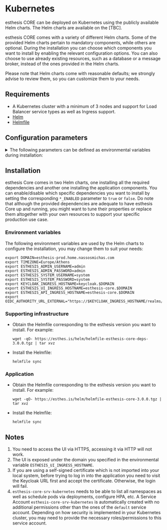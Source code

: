 # Kubernetes

esthesis CORE can be deployed on Kubernetes using the publicly available Helm charts. The Helm
charts are available on the [TBC].

esthesis CORE comes with a variety of different Helm charts. Some of the provided Helm charts
pertain to mandatory components, while others are optional. During the installation you can choose which
components you want to install by enabling the relevant configuration options. You can also choose
to use already existing resources, such as a database or a message broker, instead of the
ones provided in the Helm charts.

Please note that Helm charts come with reasonable defaults; we strongly advise to
review them, so you can customize them to your needs.

## Requirements
- A Kubernetes cluster with a minimum of 3 nodes and support for Load Balancer service types as well
as Ingress support.
- [Helm](https://helm.sh)
- [Helmfile](https://github.com/helmfile/helmfile)

## Configuration parameters
<details><summary>The following parameters can be defined as environmental variables during installation:</summary>

### General
🔹 `TIMEZONE`<br/>
The containers timezone to set (note, some containers do not respect this setting).<br/>
Default: `Europe/Athens`

🔹 `ESTHESIS_LOG_LEVEL`<br/>
The log level to be used for the esthesis components (i.e. does not affect third-party components
installed by the Helm chart).<br/>
Default: `WARN`

### Accounts
🔹 `ESTHESIS_ADMIN_USERNAME`<br/>
The username of the esthesis administrator user. Use this account to connect to esthesis UI after installation is done.<br/>
Default: `esthesis-admin`

🔹 `ESTHESIS_ADMIN_PASSWORD`<br/>
The password of the esthesis administrator user.<br/>
Default: `esthesis-admin`

🔹 `ESTHESIS_SYSTEM_USERNAME`<br/>
The username of the esthesis system user. This is the user being used for esthesis inter-component
communication, as well as the default username for all other third-party products installed by the
Helm charts.<br/>
Default: `esthesis-system`

🔹 `ESTHESIS_SYSTEM_PASSWORD`<br/>
The password of the esthesis system user.<br/>
Default: `esthesis-system`

🔹 `ESTHESIS_SYSTEM_PASSWORD`<br/>
The password of the esthesis system user.<br/>
Default: `esthesis-system`

### Keycloak
🔹 `KEYCLOAK_ENABLED`<br/>
Whether Keycloak should be installed by this chart or not.<br/>
Default: `true`

🔹 `KEYCLOAK_INGRESS_HOSTNAME`<br/>
The hostname of the ingress rule that will be created for Keycloak\
Default: `keycloak.esthesis.local`

### MongoDB
🔹 `MONGODB_ENABLED`<br/>
Whether MongoDB should be installed by this chart or not.<br/>
Default: `true`

🔹 `MONGODB_URL_CLUSTER`<br/>
The internal URL cluster components should use to connect to MongoDB.<br/>
Default: `mongodb://mongodb:27017`

🔹 `MONGODB_DATABASE`<br/>
The database name to use.<br/>
Default: `esthesiscore`

🔹 `MONGODB_USERNAME`<br/>
The username to authenticate with.<br/>
Default: As specified in `ESTHESIS_SYSTEM_USERNAME`

🔹 `MONGODB_PASSWORD`<br/>
The password to authenticate with.<br/>
Default: As specified in `ESTHESIS_SYSTEM_PASSWORD`

### APISIX
🔹 `APISIX_ENABLED`<br/>
Whether APISIX should be installed by this chart or not.<br/>
Default: `true`

🔹 `APISIX_INGRESS_NAMESPACE`<br/>
The namespace to monitor for ingress rules.<br/>
Default: (empty, all namespaces are monitored)

### OpenID Connect
🔹 `OIDC_AUTHORITY_URL_EXTERNAL`<br/>
The URL of the OpenID Connect authority to use for external connections. This URL should be accessible
from the end-user's Internet browser using esthesis UI.<br/>
Default: `https://keycloak.esthesis.local/realms/esthesis`

🔹 `OIDC_AUTHORITY_URL_CLUSTER`<br/>
The URL of the OpenID Connect authority to use for internal connections. This URL should be accessible
from components running inside the Kubernetes cluster.<br/>
Default: `http://keycloak/realms/esthesis`

🔹 `OIDC_DISCOVERY_URL_CLUSTER`<br/>
The URL of the OpenID Connect discovery endpoint to use for internal connections. This URL should be
accessible from components running inside the Kubernetes cluster.<br/>
Default: `http://keycloak/realms/esthesis/.well-known/openid-configuration`

🔹 `OIDC_JWT_VERIFY_LOCATION_CLUSTER`<br/>
The URL of the OpenID Connect JWT verification endpoint to use for internal connections. This URL
should be accessible from components running inside the Kubernetes cluster.<br/>
Default: `http://keycloak/realms/esthesis/protocol/openid-connect/certs`

### esthesis UI
🔹 `ESTHESIS_UI_INGRESS_HOSTNAME`<br/>
The hostname of the ingress rule that will be created for esthesis UI.<br/>
Default: `esthesiscore.esthesis.local`

🔹 `ESTHESIS_UI_LOGOUT_URL`<br/>
The URL to redirect to after logging out from esthesis UI.<br/>
Default: `/logout`

### Redis
🔹 `REDIS_ENABLED`<br/>
Whether Redis should be installed by this chart or not.<br/>
Default: `true`

🔹 `REDIS_HOSTS`<br/>
The list of Redis hosts to use. This URL should be accessible from components running inside the
Kubernetes cluster.<br/>
Default: `redis-master:6379/0`

### Mosquitto
🔹 `MOSQUITTO_ENABLED`<br/>
Whether Mosquitto should be installed by this chart or not.<br/>
Default: `true`

### InfluxDB
🔹 `INFLUXDB_ENABLED`<br/>
Whether InfluxDB should be installed by this chart or not.<br/>
Default: `true`

### Kafka
🔹 `KAFKA_ENABLED`<br/>
Whether Kafka should be installed by this chart or not.<br/>
Default: `true`

🔹 `KAFKA_BOOTSTRAP_SERVERS`<br/>
The list of Kafka bootstrap servers to use. This URL should be accessible from components running
inside the Kubernetes cluster.<br/>
Default: `kafka:9092`

### Camunda
🔹 `CAMUNDA_ENABLED`<br/>
Whether Camunda should be installed by this chart or not.<br/>
Default: `true`

🔹 `CAMUNDA_GATEWAY_URL_CLUSTER`<br/>
The URL of the Camunda gateway to use for internal connections. This URL should be accessible from
components running inside the Kubernetes cluster.<br/>
Default: `camunda-zeebe-gateway:26500`

### Microk8s
🔹 `MK8S_EXPOSE_INGRESS`<br/>
Exposes the default ingress (NGINX) by creating a LoadBalancer type service.<br/>
Default: `false`

🔹 `MK8S_INGRESS_NAMESPACE`<br/>
The namespace to use for the default ingress (NGINX).<br/>
Default: `ingress`
</details>

## Installation
esthesis Core comes in two Helm charts, one installing all the required dependencies and another one
installing the application components. You can enable/disable which specific dependencies you want
to install by setting the corresponding `*_ENABLED` parameter to `true` or `false`. Do note that
although the provided dependencies are adequate to have esthesis Core up and running, you might want to
tune their properties or replace them altogether with your own resources to support your specific
production use case.

### Environment variables
The following environment variables are used by the Helm charts to configure the installation, you
may change them to suit your needs:
```
export DOMAIN=esthesis-prod.home.nassosmichas.com
export TIMEZONE=Europe/Athens
export ESTHESIS_ADMIN_USERNAME=admin
export ESTHESIS_ADMIN_PASSWORD=admin
export ESTHESIS_SYSTEM_USERNAME=system
export ESTHESIS_SYSTEM_PASSWORD=system
export KEYCLOAK_INGRESS_HOSTNAME=keycloak.$DOMAIN
export ESTHESIS_UI_INGRESS_HOSTNAME=esthesis-core.$DOMAIN
export ESTHESIS_API_INGRESS_HOSTNAME=esthesis-core.$DOMAIN
export OIDC_AUTHORITY_URL_EXTERNAL="https://$KEYCLOAK_INGRESS_HOSTNAME/realms/esthesis"
```

### Supporting infrastructure
- Obtain the Helmfile corresponding to the esthesis version you want to install. For example:
	```shell
	wget -qO- https://esthes.is/helm/helmfile-esthesis-core-deps-3.0.0.tgz | tar xvz
	```
- Install the Helmfile:
	```shell
	helmfile sync
	```

### Application
- Obtain the Helmfile corresponding to the esthesis version you want to install. For example:
	```shell
	wget -qO- https://esthes.is/helm/helmfile-esthesis-core-3.0.0.tgz | tar xvz
	```
- Install the Helmfile:
	```shell
	helmfile sync
	```

## Notes
1. You need to access the UI via HTTPS, accessing it via HTTP will not work.
2. The UI is exposed under the domain you specified in the environmental variable `ESTHESIS_UI_INGRESS_HOSTNAME`.
3. If you are using a self-signed certificate which is not imported into your local system, before
trying to log in into the application you need to visit the Keycloak URL first and accept the
certificate. Otherwise, the login will fail.
4. `esthesis-core-srv-kubernetes` needs to be able to list all namespaces as well as schedule pods
via deployments, configure HPA, etc. A Service Account `esthesis-core-srv-kubernetes` is automatically
created with no additional permissions other than the ones of the `default` service account. Depending
on how security is implemented in your Kubernetes cluster, you may need to provide the necessary
roles/permissions to this service account.
